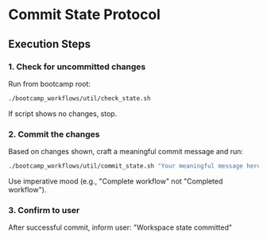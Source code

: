 # Commit State Protocol

## Execution Steps

### 1. Check for uncommitted changes

Run from bootcamp root:
```bash
./bootcamp_workflows/util/check_state.sh
```

If script shows no changes, stop.

### 2. Commit the changes

Based on changes shown, craft a meaningful commit message and run:
```bash
./bootcamp_workflows/util/commit_state.sh "Your meaningful message here"
```

Use imperative mood (e.g., "Complete workflow" not "Completed workflow").

### 3. Confirm to user

After successful commit, inform user: "Workspace state committed"
